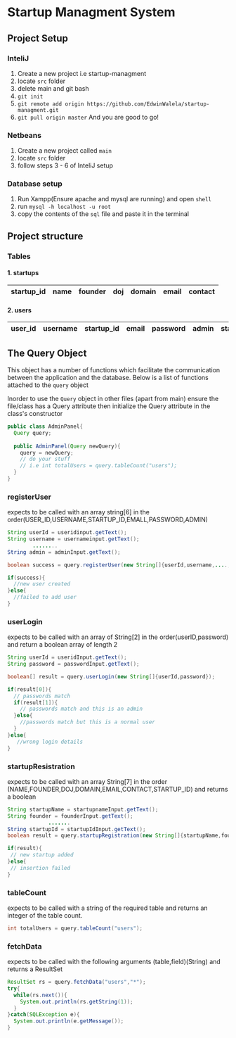# Startup Managment System

## Project Setup
### InteliJ 
1. Create a new project i.e startup-managment
2. locate `src` folder 
3. delete main and git bash
4. ` git init `
5. ` git remote add origin https://github.com/EdwinWalela/startup-managment.git `
6. ` git pull origin master `
And you are good to go!

### Netbeans
1. Create a new project called `main`
2. locate `src` folder
3. follow steps 3 - 6 of InteliJ setup

### Database setup
1. Run Xampp(Ensure apache and mysql are running) and open `shell`
2. run `mysql -h localhost -u root`
3. copy the contents of the `sql` file and paste it in the terminal


## Project structure

### Tables
#### 1. startups
| startup_id        | name           | founder  |doj        | domain     | email  | contact|
| -------------     |-------------   | -----    | --------  |------------| -------|--------|
#### 2. users
| user_id      | username       | startup_id| email     | password   | admin  | startup_id|
| --------     |-------------   | -----     | --------  |------------| -------|----------|


## The Query Object
This object has a number of functions which facilitate the communication between the application and the database. Below is a list of functions attached to the `query` object

Inorder to use the `Query` object in other files (apart from main) ensure the file/class has a Query attribute then initialize the Query attribute in the class's constructor
```java
public class AdminPanel{
  Query query;
  
  public AdminPanel(Query newQuery){
    query = newQuery;
    // do your stuff
    // i.e int totalUsers = query.tableCount("users");
  }
}
```

### registerUser
expects to be called with an array string[6] in the order(USER_ID,USERNAME,STARTUP_ID,EMALL,PASSWORD,ADMIN)

```java
String userId = useridinput.getText();
String username = usernameinput.getText();
        ........
String admin = adminInput.getText();

boolean success = query.registerUser(new String[]{userId,username,....,admin});

if(success){
  //new user created 
}else{
  //failed to add user
}
```
### userLogin
expects to be called with an array of String[2] in the order(userID,password) and return a boolean array of length 2
```java
String userId = useridInput.getText();
String password = passwordInput.getText();

boolean[] result = query.userLogin(new String[]{userId,password});

if(result[0]){
  // passwords match
  if(result[1]){
    // passwords match and this is an admin
  }else{
    //passwords match but this is a normal user
  }
}else{
   //wrong login details
}

```
  
### startupResistration
expects to be called with an array String[7] in the order (NAME,FOUNDER,DOJ,DOMAIN,EMAIL,CONTACT,STARTUP_ID) and returns a boolean

```java
String startupName = startupnameInput.getText();
String founder = founderInput.getText();
             .......
String startupId = startupIdInput.getText();
boolean result = query.startupRegistration(new String[]{startupName,founder,......,startupId});

if(result){
 // new startup added
}else{
 // insertion failed
}
```
### tableCount
expects to be called with a string of the required table and returns an integer of the table count.

```java
int totalUsers = query.tableCount("users");
```

### fetchData
expects to be called with the following arguments (table,field)(String) and returns a ResultSet

```java
ResultSet rs = query.fetchData("users","*");
try{
  while(rs.next()){
    System.out.println(rs.getString(1));
  }
}catch(SQLException e){ 
  System.out.println(e.getMessage());
}

```

